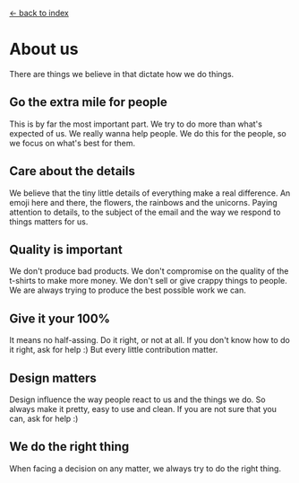 [<- back to index](../README.md)

# About us

There are things we believe in that dictate how we do things. 

## Go the extra mile for people

This is by far the most important part. We try to do more than what's expected of us. We really wanna help people. We do this for the people, so we focus on what's best for them.

## Care about the details

We believe that the tiny little details of everything make a real difference. An emoji here and there, the flowers, the rainbows and the unicorns. Paying attention to details, to the subject of the email and the way we respond to things matters for us. 

## Quality is important

We don't produce bad products. We don't compromise on the quality of the t-shirts to make more money. We don't sell or give crappy things to people. We are always trying to produce the best possible work we can. 

## Give it your 100% 

It means no half-assing. Do it right, or not at all. If you don't know how to do it right, ask for help :) But every little contribution matter.

## Design matters

Design influence the way people react to us and the things we do. So always make it pretty, easy to use and clean. If you are not sure that you can, ask for help :) 

## We do the right thing

When facing a decision on any matter, we always try to do the right thing. 


